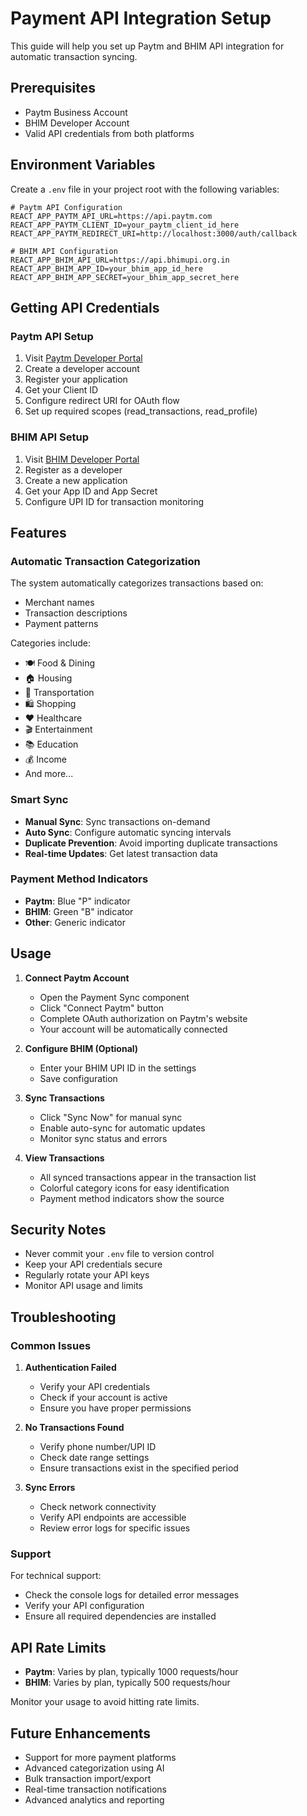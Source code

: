 # Payment API Integration Setup

This guide will help you set up Paytm and BHIM API integration for automatic transaction syncing.

## Prerequisites

- Paytm Business Account
- BHIM Developer Account
- Valid API credentials from both platforms

## Environment Variables

Create a `.env` file in your project root with the following variables:

```env
# Paytm API Configuration
REACT_APP_PAYTM_API_URL=https://api.paytm.com
REACT_APP_PAYTM_CLIENT_ID=your_paytm_client_id_here
REACT_APP_PAYTM_REDIRECT_URI=http://localhost:3000/auth/callback

# BHIM API Configuration
REACT_APP_BHIM_API_URL=https://api.bhimupi.org.in
REACT_APP_BHIM_APP_ID=your_bhim_app_id_here
REACT_APP_BHIM_APP_SECRET=your_bhim_app_secret_here
```

## Getting API Credentials

### Paytm API Setup

1. Visit [Paytm Developer Portal](https://developer.paytm.com/)
2. Create a developer account
3. Register your application
4. Get your Client ID
5. Configure redirect URI for OAuth flow
6. Set up required scopes (read_transactions, read_profile)

### BHIM API Setup

1. Visit [BHIM Developer Portal](https://www.bhimupi.org.in/developer)
2. Register as a developer
3. Create a new application
4. Get your App ID and App Secret
5. Configure UPI ID for transaction monitoring

## Features

### Automatic Transaction Categorization

The system automatically categorizes transactions based on:
- Merchant names
- Transaction descriptions
- Payment patterns

Categories include:
- 🍽️ Food & Dining
- 🏠 Housing
- 🚗 Transportation
- 🛍️ Shopping
- ❤️ Healthcare
- 🎬 Entertainment
- 📚 Education
- 💰 Income
- And more...

### Smart Sync

- **Manual Sync**: Sync transactions on-demand
- **Auto Sync**: Configure automatic syncing intervals
- **Duplicate Prevention**: Avoid importing duplicate transactions
- **Real-time Updates**: Get latest transaction data

### Payment Method Indicators

- **Paytm**: Blue "P" indicator
- **BHIM**: Green "B" indicator
- **Other**: Generic indicator

## Usage

1. **Connect Paytm Account**
   - Open the Payment Sync component
   - Click "Connect Paytm" button
   - Complete OAuth authorization on Paytm's website
   - Your account will be automatically connected

2. **Configure BHIM (Optional)**
   - Enter your BHIM UPI ID in the settings
   - Save configuration

2. **Sync Transactions**
   - Click "Sync Now" for manual sync
   - Enable auto-sync for automatic updates
   - Monitor sync status and errors

3. **View Transactions**
   - All synced transactions appear in the transaction list
   - Colorful category icons for easy identification
   - Payment method indicators show the source

## Security Notes

- Never commit your `.env` file to version control
- Keep your API credentials secure
- Regularly rotate your API keys
- Monitor API usage and limits

## Troubleshooting

### Common Issues

1. **Authentication Failed**
   - Verify your API credentials
   - Check if your account is active
   - Ensure you have proper permissions

2. **No Transactions Found**
   - Verify phone number/UPI ID
   - Check date range settings
   - Ensure transactions exist in the specified period

3. **Sync Errors**
   - Check network connectivity
   - Verify API endpoints are accessible
   - Review error logs for specific issues

### Support

For technical support:
- Check the console logs for detailed error messages
- Verify your API configuration
- Ensure all required dependencies are installed

## API Rate Limits

- **Paytm**: Varies by plan, typically 1000 requests/hour
- **BHIM**: Varies by plan, typically 500 requests/hour

Monitor your usage to avoid hitting rate limits.

## Future Enhancements

- Support for more payment platforms
- Advanced categorization using AI
- Bulk transaction import/export
- Real-time transaction notifications
- Advanced analytics and reporting
